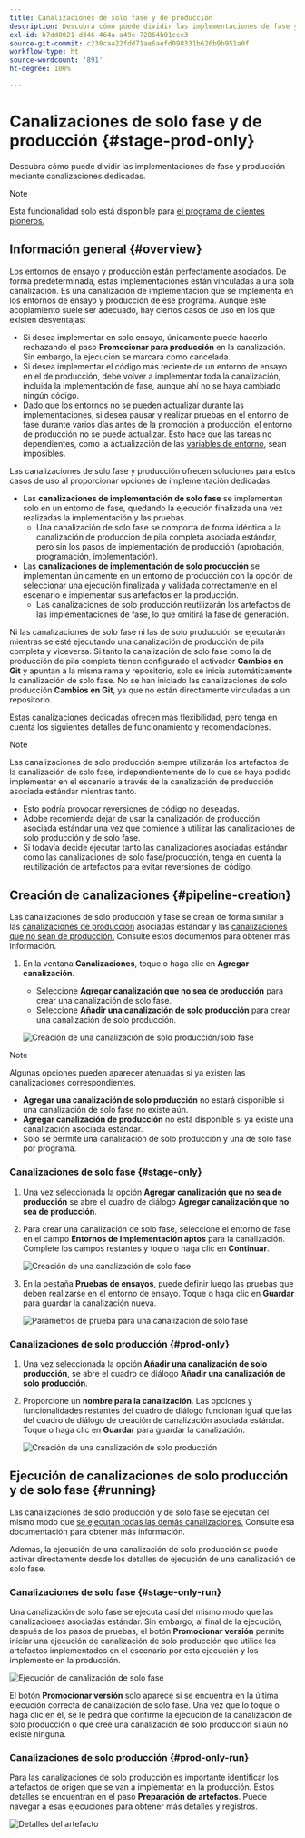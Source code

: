 ```yaml
---
title: Canalizaciones de solo fase y de producción
description: Descubra cómo puede dividir las implementaciones de fase y producción mediante canalizaciones dedicadas.
exl-id: b7dd0021-d346-464a-a49e-72864b01cce3
source-git-commit: c238caa22fdd71ae6aefd098331b626b9b951a0f
workflow-type: ht
source-wordcount: '891'
ht-degree: 100%

---
```


# Canalizaciones de solo fase y de producción {#stage-prod-only}

Descubra cómo puede dividir las implementaciones de fase y producción mediante canalizaciones dedicadas.

>[!NOTE]
>
>Esta funcionalidad solo está disponible para [el programa de clientes pioneros.](/help/release-notes/current.md#early-adoption)

## Información general {#overview}

Los entornos de ensayo y producción están perfectamente asociados. De forma predeterminada, estas implementaciones están vinculadas a una sola canalización. Es una canalización de implementación que se implementa en los entornos de ensayo y producción de ese programa. Aunque este acoplamiento suele ser adecuado, hay ciertos casos de uso en los que existen desventajas:

* Si desea implementar en solo ensayo, únicamente puede hacerlo rechazando el paso **Promocionar para producción** en la canalización. Sin embargo, la ejecución se marcará como cancelada.
* Si desea implementar el código más reciente de un entorno de ensayo en el de producción, debe volver a implementar toda la canalización, incluida la implementación de fase, aunque ahí no se haya cambiado ningún código.
* Dado que los entornos no se pueden actualizar durante las implementaciones, si desea pausar y realizar pruebas en el entorno de fase durante varios días antes de la promoción a producción, el entorno de producción no se puede actualizar. Esto hace que las tareas no dependientes, como la actualización de las [variables de entorno](/help/getting-started/build-environment.md#environment-variables), sean imposibles.

Las canalizaciones de solo fase y producción ofrecen soluciones para estos casos de uso al proporcionar opciones de implementación dedicadas.

* Las **canalizaciones de implementación de solo fase** se implementan solo en un entorno de fase, quedando la ejecución finalizada una vez realizadas la implementación y las pruebas.
   * Una canalización de solo fase se comporta de forma idéntica a la canalización de producción de pila completa asociada estándar, pero sin los pasos de implementación de producción (aprobación, programación, implementación).
* Las **canalizaciones de implementación de solo producción** se implementan únicamente en un entorno de producción con la opción de seleccionar una ejecución finalizada y validada correctamente en el escenario e implementar sus artefactos en la producción.
   * Las canalizaciones de solo producción reutilizarán los artefactos de las implementaciones de fase, lo que omitirá la fase de generación.

Ni las canalizaciones de solo fase ni las de solo producción se ejecutarán mientras se esté ejecutando una canalización de producción de pila completa y viceversa. Si tanto la canalización de solo fase como la de producción de pila completa tienen configurado el activador **Cambios en Git** y apuntan a la misma rama y repositorio, solo se inicia automáticamente la canalización de solo fase. No se han iniciado las canalizaciones de solo producción **Cambios en Git**, ya que no están directamente vinculadas a un repositorio.

Estas canalizaciones dedicadas ofrecen más flexibilidad, pero tenga en cuenta los siguientes detalles de funcionamiento y recomendaciones.

>[!NOTE]
>
>Las canalizaciones de solo producción siempre utilizarán los artefactos de la canalización de solo fase, independientemente de lo que se haya podido implementar en el escenario a través de la canalización de producción asociada estándar mientras tanto.
>
>* Esto podría provocar reversiones de código no deseadas.
>* Adobe recomienda dejar de usar la canalización de producción asociada estándar una vez que comience a utilizar las canalizaciones de solo producción y de solo fase.
>* Si todavía decide ejecutar tanto las canalizaciones asociadas estándar como las canalizaciones de solo fase/producción, tenga en cuenta la reutilización de artefactos para evitar reversiones del código.

## Creación de canalizaciones {#pipeline-creation}

Las canalizaciones de solo producción y fase se crean de forma similar a las [canalizaciones de producción](/help/using/production-pipelines.md) asociadas estándar y las [canalizaciones que no sean de producción.](/help/using/non-production-pipelines.md) Consulte estos documentos para obtener más información.

1. En la ventana **Canalizaciones**, toque o haga clic en **Agregar canalización**.

   * Seleccione **Agregar canalización que no sea de producción** para crear una canalización de solo fase.
   * Seleccione **Añadir una canalización de solo producción** para crear una canalización de solo producción.

   ![Creación de una canalización de solo producción/solo fase](/help/assets/configure-pipelines/prod-stage-pipelines.png)

>[!NOTE]
>
>Algunas opciones pueden aparecer atenuadas si ya existen las canalizaciones correspondientes.
>
>* **Agregar una canalización de solo producción** no estará disponible si una canalización de solo fase no existe aún.
>* **Agregar canalización de producción** no está disponible si ya existe una canalización asociada estándar.
>* Solo se permite una canalización de solo producción y una de solo fase por programa.

### Canalizaciones de solo fase {#stage-only}

1. Una vez seleccionada la opción **Agregar canalización que no sea de producción** se abre el cuadro de diálogo **Agregar canalización que no sea de producción**.
1. Para crear una canalización de solo fase, seleccione el entorno de fase en el campo **Entornos de implementación aptos** para la canalización. Complete los campos restantes y toque o haga clic en **Continuar**.

   ![Creación de una canalización de solo fase](/help/assets/configure-pipelines/stage-only.png)

1. En la pestaña **Pruebas de ensayos**, puede definir luego las pruebas que deben realizarse en el entorno de ensayo. Toque o haga clic en **Guardar** para guardar la canalización nueva.

   ![Parámetros de prueba para una canalización de solo fase](/help/assets/configure-pipelines/stage-only-test.png)

### Canalizaciones de solo producción {#prod-only}

1. Una vez seleccionada la opción **Añadir una canalización de solo producción**, se abre el cuadro de diálogo **Añadir una canalización de solo producción**.
1. Proporcione un **nombre para la canalización**. Las opciones y funcionalidades restantes del cuadro de diálogo funcionan igual que las del cuadro de diálogo de creación de canalización asociada estándar. Toque o haga clic en **Guardar** para guardar la canalización.

   ![Creación de una canalización de solo producción](/help/assets/configure-pipelines/prod-only-pipeline.png)

## Ejecución de canalizaciones de solo producción y de solo fase {#running}

Las canalizaciones de solo producción y de solo fase se ejecutan del mismo modo que [se ejecutan todas las demás canalizaciones.](/help/using/managing-pipelines.md#running-pipelines) Consulte esa documentación para obtener más información.

Además, la ejecución de una canalización de solo producción se puede activar directamente desde los detalles de ejecución de una canalización de solo fase.

### Canalizaciones de solo fase {#stage-only-run}

Una canalización de solo fase se ejecuta casi del mismo modo que las canalizaciones asociadas estándar. Sin embargo, al final de la ejecución, después de los pasos de pruebas, el botón **Promocionar versión** permite iniciar una ejecución de canalización de solo producción que utilice los artefactos implementados en el escenario por esta ejecución y los implemente en la producción.

![Ejecución de canalización de solo fase](/help/assets/configure-pipelines/stage-only-pipeline-run.png)

El botón **Promocionar versión** solo aparece si se encuentra en la última ejecución correcta de canalización de solo fase. Una vez que lo toque o haga clic en él, se le pedirá que confirme la ejecución de la canalización de solo producción o que cree una canalización de solo producción si aún no existe ninguna.

### Canalizaciones de solo producción {#prod-only-run}

Para las canalizaciones de solo producción es importante identificar los artefactos de origen que se van a implementar en la producción. Estos detalles se encuentran en el paso **Preparación de artefactos**. Puede navegar a esas ejecuciones para obtener más detalles y registros.

![Detalles del artefacto](/help/assets/configure-pipelines/prod-only-pipeline-run.png)
